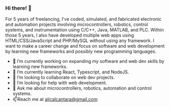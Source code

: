 ### Hi there! 👋

For 5 years of freelancing, I've coded, simulated, and fabricated electronic and automation projects involving microcontrollers, robotics, control systems, and instrumentation using C/C++, Java, MATLAB, and PLC. Within those 5 years, I also have developed multiple web apps using HTML/CSS/JavaScript and PHP/MySQL without using any framework. I want to make a career change and focus on software and web development by learning new frameworks and possibly new programming languages.

- 🔭 I’m currently working on expanding my software and web dev skills by learning new frameworks.
- 🌱 I’m currently learning React, Typescript, and NodeJS.
- 👯 I’m looking to collaborate on web dev projects.
- 🤔 I’m looking for help with web development.
- 💬 Ask me about microcontrollers, robotics, automation and control systems.
- 📫Reach me at  aljcalcantara@gmail.com

<!--
**aljalcantara/aljalcantara** is a ✨ _special_ ✨ repository because its `README.md` (this file) appears on your GitHub profile.


-->
